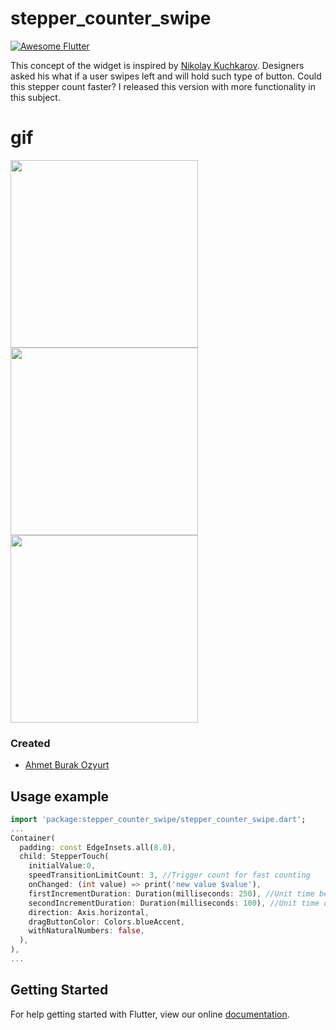 # stepper_counter_swipe
<a href="https://stackoverflow.com/questions/tagged/flutter?sort=votes">
   <img alt="Awesome Flutter" src="https://img.shields.io/badge/Awesome-Flutter-blue.svg?longCache=true&style=flat-square" />
</a>

 This concept of the widget is inspired by [Nikolay Kuchkarov](https://dribbble.com/shots/5639404-Stepper-XVIII).
 Designers asked his what if a user swipes left and will hold such type of button. Could this stepper count faster? I released this version with more functionality in this subject.

# gif
<img src="https://github.com/burakozyurt/stepper_counter_swipe/blob/master/documents/blue.gif?raw=true" width="300"/> <img src="https://github.com/burakozyurt/stepper_counter_swipe/blob/master/documents/green.gif?raw=true" width="300"/> <img src="https://github.com/burakozyurt/stepper_counter_swipe/blob/master/documents/red.gif?raw=true" width="300"/>

### Created

* [Ahmet Burak Ozyurt](https://github.com/burakozyurt)

## Usage example

```dart
import 'package:stepper_counter_swipe/stepper_counter_swipe.dart';
...
Container(
  padding: const EdgeInsets.all(8.0),
  child: StepperTouch(
    initialValue:0,
    speedTransitionLimitCount: 3, //Trigger count for fast counting
    onChanged: (int value) => print('new value $value'),
    firstIncrementDuration: Duration(milliseconds: 250), //Unit time before fast counting
    secondIncrementDuration: Duration(milliseconds: 100), //Unit time during fast counting
    direction: Axis.horizontal,
    dragButtonColor: Colors.blueAccent,
    withNaturalNumbers: false,
  ),
),
...
```
## Getting Started

For help getting started with Flutter, view our online
[documentation](https://flutter.io/).
